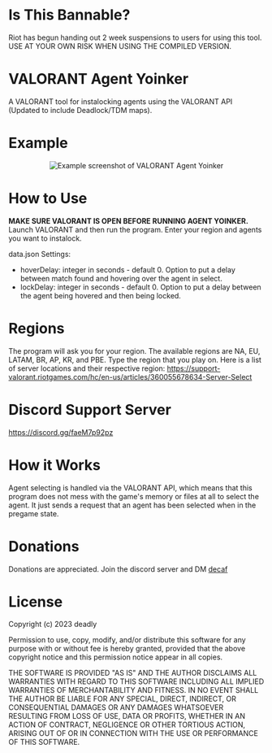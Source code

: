 # Is This Bannable?
Riot has begun handing out 2 week suspensions to users for using this tool. USE AT YOUR OWN RISK WHEN USING THE COMPILED VERSION.


# VALORANT Agent Yoinker
A VALORANT tool for instalocking agents using the VALORANT API (Updated to include Deadlock/TDM maps).

# Example
<p align="center">
    <img src="https://raw.githubusercontent.com/deadly/valorant-agent-yoinker/main/example.png" alt="Example screenshot of VALORANT Agent Yoinker">
</p>

# How to Use
**MAKE SURE VALORANT IS OPEN BEFORE RUNNING AGENT YOINKER.** Launch VALORANT and then run the program. Enter your region and agents you want to instalock.

data.json Settings:
- hoverDelay: integer in seconds - default 0. Option to put a delay between match found and hovering over the agent in select.
- lockDelay: integer in seconds - default 0. Option to put a delay between the agent being hovered and then being locked.
# Regions
The program will ask you for your region. The available regions are NA, EU, LATAM, BR, AP, KR, and PBE. Type the region that you play on. Here is a list of server locations and their respective region: https://support-valorant.riotgames.com/hc/en-us/articles/360055678634-Server-Select

# Discord Support Server
https://discord.gg/faeM7p92pz

# How it Works
Agent selecting is handled via the VALORANT API, which means that this program does not mess with the game's memory or files at all to select the agent. It just sends a request that an agent has been selected when in the pregame state.

# Donations
Donations are appreciated. Join the discord server and DM <a href="discord://discord.com/users/1103966379100606516">decaf</a>

# License
Copyright (c) 2023 deadly

Permission to use, copy, modify, and/or distribute this software for any
purpose with or without fee is hereby granted, provided that the above
copyright notice and this permission notice appear in all copies.

THE SOFTWARE IS PROVIDED "AS IS" AND THE AUTHOR DISCLAIMS ALL WARRANTIES WITH
REGARD TO THIS SOFTWARE INCLUDING ALL IMPLIED WARRANTIES OF MERCHANTABILITY
AND FITNESS. IN NO EVENT SHALL THE AUTHOR BE LIABLE FOR ANY SPECIAL, DIRECT,
INDIRECT, OR CONSEQUENTIAL DAMAGES OR ANY DAMAGES WHATSOEVER RESULTING FROM
LOSS OF USE, DATA OR PROFITS, WHETHER IN AN ACTION OF CONTRACT, NEGLIGENCE OR
OTHER TORTIOUS ACTION, ARISING OUT OF OR IN CONNECTION WITH THE USE OR
PERFORMANCE OF THIS SOFTWARE.
